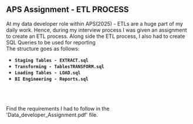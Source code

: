 ## APS Assignment - ETL PROCESS ##

At my data developer role within APS(2025) - ETLs are a huge part of my daily work. Hence, during my interview process I was given an assignment to create an ETL process. Along side the ETL process, I also had to create SQL Queries to be used for reporting
<br />
The structure goes as follows:
- **`Staging Tables - EXTRACT.sql`**
- **`Transforming - TablesTRANSFORM.sql`**
- **`Loading Tables - LOAD.sql`**
- **`BI Engineering - Reports.sql`**
<br />
<br />
<br />
Find the requirements I had to follow in the 'Data_developer_Assignment.pdf' file.
